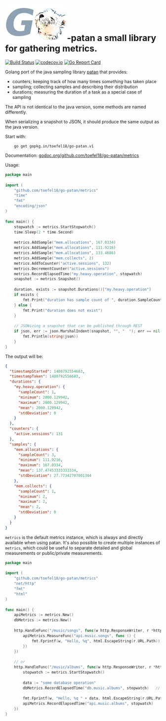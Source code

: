 # ![patan-logo](go-patan.png)-patan a small library for gathering metrics.

[![Build Status](https://travis-ci.org/toefel18/go-patan.svg?branch=master)](https://travis-ci.org/toefel18/go-patan) [![codecov.io](https://codecov.io/github/toefel18/go-patan/coverage.svg?branch=master "coverage")](https://codecov.io/github/toefel18/go-patan) [![Go Report Card](https://goreportcard.com/badge/github.com/toefel18/go-patan)](https://goreportcard.com/report/github.com/toefel18/go-patan)

Golang port of the java sampling library [patan](https://github.com/toefel18/patan) that provides:
  - counters; keeping track of how many times *something* has taken place
  - sampling; collecting samples and describing their distribution
  - durations; measuring the duration of a task as a special case of sampling

The API is not identical to the java version, some methods are named differently.

When serializing a snapshot to JSON, it should produce the same output as the java version.

Start with:
```
    go get gopkg.in/toefel18/go-patan.v1
```

Documentation: 
[godoc.org/github.com/toefel18/go-patan/metrics](https://godoc.org/github.com/toefel18/go-patan/metrics)

Usage:
```go
package main

import (
    "github.com/toefel18/go-patan/metrics"
    "time"
    "fmt"
    "encoding/json"
)

func main() {
    stopwatch := metrics.StartStopwatch()
    time.Sleep(2 * time.Second)

    metrics.AddSample("mem.allocations", 167.0334)
    metrics.AddSample("mem.allocations", 111.9216)
    metrics.AddSample("mem.allocations", 133.4686)
    metrics.AddSample("mem.collects", 2)
    metrics.AddToCounter("active.sessions", 132)
    metrics.DecrementCounter("active.sessions")
    metrics.RecordElapsedTime("my.heavy.operation", stopwatch)   
    snapshot := metrics.Snapshot()                               

    duration, exists := snapshot.Durations()["my.heavy.operation"]
    if exists {
        fmt.Print("duration has sample count of ", duration.SampleCount()) // samplecount = 1
    } else {
        fmt.Print("duration does not exist")
    }

    // JSONizing a snapshot that can be published through REST
    if json, err := json.MarshalIndent(snapshot, "", "  "); err == nil {
        fmt.Println(string(json))
    }
}
```
The output will be:
```json
{
  "timestampStarted": 1480792554683,
  "timestampTaken": 1480792556683,
  "durations": {
    "my.heavy.operation": {
      "sampleCount": 1,
      "minimum": 2000.129942,
      "maximum": 2000.129942,
      "mean": 2000.129942,
      "stdDeviation": 0
    }
  },
  "counters": {
    "active.sessions": 131
  },
  "samples": {
    "mem.allocations": {
      "sampleCount": 3,
      "minimum": 111.9216,
      "maximum": 167.0334,
      "mean": 137.47453333333334,
      "stdDeviation": 27.77342707001304
    },
    "mem.collects": {
      "sampleCount": 1,
      "minimum": 2,
      "maximum": 2,
      "mean": 2,
      "stdDeviation": 0
    }
  }
}
```

`metrics` is the default metrics instance, which is always and directly available when using patan. It's also possible to create multiple
instances of `metrics`, which could be useful to separate detailed and global measurements or public/private measurements. 

```go
package main

import (
    "github.com/toefel18/go-patan/metrics"
    "net/http"
    "fmt"
    "html"
)

func main() {
    apiMetrics := metrics.New()
    dbMetrics := metrics.New()
    
    http.HandleFunc("/music/songs", func(w http.ResponseWriter, r *http.Request) {
        apiMetrics.MeasureFunc("api.music.songs", func () {
    	    fmt.Fprintf(w, "Hello, %q", html.EscapeString(r.URL.Path))
        })
    })
    
    // or
    http.HandleFunc("/music/albums", func(w http.ResponseWriter, r *http.Request) {
        stopwatch := metrics.StartStopwatch()
        
        data := "some database operation"
        dbMetrics.RecordElapsedTime("db.music.albums", stopwatch)   // stopwatch is not bound to a specific instance!
                    
    	fmt.Fprintf(w, "Hello, %q " + data, html.EscapeString(r.URL.Path))    	
    	apiMetrics.RecordElapsedTime("api.music.albums", stopwatch)
    })  
}

```
